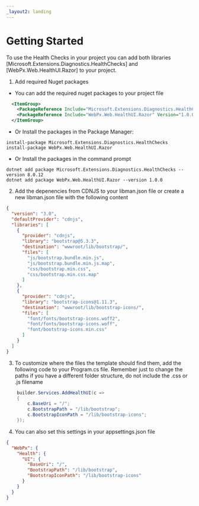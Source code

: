 ```yaml
---
_layout2: landing
---
```

# Getting Started

To use the Health Checks in your project you can add both libraries 
[Microsoft.Extensions.Diagnostics.HealthChecks] and [WebPx.Web.HealthUI.Razor] to your project.

1. Add required Nuget packages

  - You can add the required nuget packages to your project file

```xml
  <ItemGroup>
    <PackageReference Include="Microsoft.Extensions.Diagnostics.HealthChecks" Version="8.0.12" />
    <PackageReference Include="WebPx.Web.HealthUI.Razor" Version="1.0.0" />
  </ItemGroup>
```

  - Or Install the packages in the Package Manager:

```
install-package Microsoft.Extensions.Diagnostics.HealthChecks
install-package WebPx.Web.HealthUI.Razor
```

  - Or Install the packages in the command prompt
 
```
dotnet add package Microsoft.Extensions.Diagnostics.HealthChecks --version 8.0.12
dotnet add package WebPx.Web.HealthUI.Razor --version 1.0.0
```

2. Add the depenencies from CDNJS to your libman.json file 
or create a new libman.json file with the following content

```json
{
  "version": "3.0",
  "defaultProvider": "cdnjs",
  "libraries": [
    {
      "provider": "cdnjs",
      "library": "bootstrap@5.3.3",
      "destination": "wwwroot/lib/bootstrap/",
      "files": [
        "js/bootstrap.bundle.min.js",
        "js/bootstrap.bundle.min.js.map",
        "css/bootstrap.min.css",
        "css/bootstrap.min.css.map"
      ]
    },
    {
      "provider": "cdnjs",
      "library": "bootstrap-icons@1.11.3",
      "destination": "wwwroot/lib/bootstrap-icons/",
      "files": [
        "font/fonts/bootstrap-icons.woff2",
        "font/fonts/bootstrap-icons.woff",
        "font/bootstrap-icons.min.css"
      ]
    }
  ]
}
```

3. To customize where the files the template should find them, add the following code to your Program.cs file.
Remember just to change the paths if you have a different folder structure, do not include the .css or .js filename
```csharp
    builder.Services.AddHealthUI(c =>
    {
        c.BaseUri = "/";
        c.BootstrapPath = "/lib/bootstrap";
        c.BootstrapIconPath = "/lib/bootstrap-icons";
    });
```

4. You can also set this settings in your appsettings.json file
```json
{
  "WebPx": {
    "Health": {
      "UI": {
        "BaseUri": "/",
        "BootstrapPath": "/lib/bootstrap",
        "BootstrapIconPath": "/lib/bootstrap-icons"
      }
    }
  }
}
```
